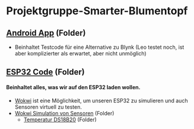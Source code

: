 # Projektgruppe-Smarter-Blumentopf

## [Android App](Android%20App) (Folder)
- Beinhaltet Testcode für eine Alternative zu Blynk (Leo testet noch, ist aber komplizierter als erwartet, aber nicht unmöglich)

## [ESP32 Code](ESP32%20Code) (Folder)
#### Beinhaltet alles, was wir auf den ESP32 laden wollen. 
- [Wokwi](https://wokwi.com/projects/new/micropython-esp32) ist eine Möglichkeit, um unseren ESP32 zu simulieren und auch Sensoren virtuell zu testen.
- [Wokwi Simulation von Sensoren](ESP32%20Code/Wokwi%20Simulation%20von%20Sensoren) (Folder)
  - [Temperatur DS18B20]( https://github.com/JJOmin/Projektgruppe-Smarter-Blumentopf/tree/89ccd61c8002471cf6e16f53fad336b4e990cdff/ESP32%20Code/Wokwi%20Simulation%20von%20Sensoren/Wokwi%20Temperatur%20DS18B20) (Folder)
  

